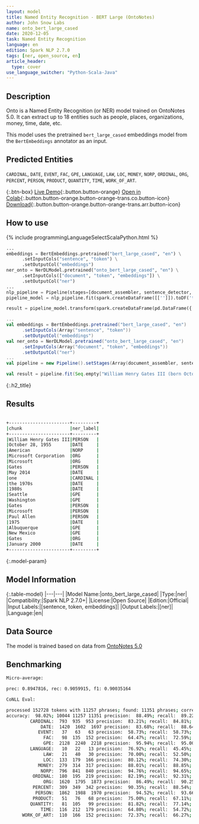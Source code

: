 ```yaml
---
layout: model
title: Named Entity Recognition - BERT Large (OntoNotes)
author: John Snow Labs
name: onto_bert_large_cased
date: 2020-12-05
task: Named Entity Recognition
language: en
edition: Spark NLP 2.7.0
tags: [ner, open_source, en]
article_header:
  type: cover
use_language_switcher: "Python-Scala-Java"
---
```


## Description

Onto is a Named Entity Recognition (or NER) model trained on OntoNotes 5.0. It can extract up to 18 entities such as people, places, organizations, money, time, date, etc.

This model uses the pretrained `bert_large_cased` embeddings model from the `BertEmbeddings` annotator as an input.

## Predicted Entities

`CARDINAL`, `DATE`, `EVENT`, `FAC`, `GPE`, `LANGUAGE`, `LAW`, `LOC`, `MONEY`, `NORP`, `ORDINAL`, `ORG`, `PERCENT`, `PERSON`, `PRODUCT`, `QUANTITY`, `TIME`, `WORK_OF_ART`.

{:.btn-box}
[Live Demo](https://demo.johnsnowlabs.com/public/NER_EN_18){:.button.button-orange}
[Open in Colab](https://colab.research.google.com/github/JohnSnowLabs/spark-nlp-workshop/blob/master/tutorials/streamlit_notebooks/NER_EN.ipynb){:.button.button-orange.button-orange-trans.co.button-icon}
[Download](https://s3.amazonaws.com/auxdata.johnsnowlabs.com/public/models/onto_bert_large_cased_en_2.7.0_2.4_1607198127113.zip){:.button.button-orange.button-orange-trans.arr.button-icon}

## How to use


<div class="tabs-box" markdown="1">
{% include programmingLanguageSelectScalaPython.html %}

```python
...
embeddings = BertEmbeddings.pretrained("bert_large_cased", "en") \
      .setInputCols("sentence", "token") \
      .setOutputCol("embeddings")
ner_onto = NerDLModel.pretrained("onto_bert_large_cased", "en") \
      .setInputCols(["document", "token", "embeddings"]) \
      .setOutputCol("ner")
...        
nlp_pipeline = Pipeline(stages=[document_assembler, sentence_detector, tokenizer, embeddings, ner_onto, ner_converter])
pipeline_model = nlp_pipeline.fit(spark.createDataFrame([['']]).toDF('text'))

result = pipeline_model.transform(spark.createDataFrame(pd.DataFrame({'text': ["""William Henry Gates III (born October 28, 1955) is an American business magnate, software developer, investor, and philanthropist. He is best known as the co-founder of Microsoft Corporation. During his career at Microsoft, Gates held the positions of chairman, chief executive officer (CEO), president and chief software architect, while also being the largest individual shareholder until May 2014. He is one of the best-known entrepreneurs and pioneers of the microcomputer revolution of the 1970s and 1980s. Born and raised in Seattle, Washington, Gates co-founded Microsoft with childhood friend Paul Allen in 1975, in Albuquerque, New Mexico; it went on to become the world's largest personal computer software company. Gates led the company as chairman and CEO until stepping down as CEO in January 2000, but he remained chairman and became chief software architect. During the late 1990s, Gates had been criticized for his business tactics, which have been considered anti-competitive. This opinion has been upheld by numerous court rulings. In June 2006, Gates announced that he would be transitioning to a part-time role at Microsoft and full-time work at the Bill & Melinda Gates Foundation, the private charitable foundation that he and his wife, Melinda Gates, established in 2000. He gradually transferred his duties to Ray Ozzie and Craig Mundie. He stepped down as chairman of Microsoft in February 2014 and assumed a new post as technology adviser to support the newly appointed CEO Satya Nadella."""]})))
```

```scala
...
val embeddings = BertEmbeddings.pretrained("bert_large_cased", "en")
      .setInputCols(Array("sentence", "token"))
      .setOutputCol("embeddings")
val ner_onto = NerDLModel.pretrained("onto_bert_large_cased", "en")
      .setInputCols(Array("document", "token", "embeddings"))
      .setOutputCol("ner")
...
val pipeline = new Pipeline().setStages(Array(document_assembler, sentence_detector, tokenizer, embeddings, ner_onto, ner_converter))

val result = pipeline.fit(Seq.empty["William Henry Gates III (born October 28, 1955) is an American business magnate, software developer, investor, and philanthropist. He is best known as the co-founder of Microsoft Corporation. During his career at Microsoft, Gates held the positions of chairman, chief executive officer (CEO), president and chief software architect, while also being the largest individual shareholder until May 2014. He is one of the best-known entrepreneurs and pioneers of the microcomputer revolution of the 1970s and 1980s. Born and raised in Seattle, Washington, Gates co-founded Microsoft with childhood friend Paul Allen in 1975, in Albuquerque, New Mexico; it went on to become the world's largest personal computer software company. Gates led the company as chairman and CEO until stepping down as CEO in January 2000, but he remained chairman and became chief software architect. During the late 1990s, Gates had been criticized for his business tactics, which have been considered anti-competitive. This opinion has been upheld by numerous court rulings. In June 2006, Gates announced that he would be transitioning to a part-time role at Microsoft and full-time work at the Bill & Melinda Gates Foundation, the private charitable foundation that he and his wife, Melinda Gates, established in 2000. He gradually transferred his duties to Ray Ozzie and Craig Mundie. He stepped down as chairman of Microsoft in February 2014 and assumed a new post as technology adviser to support the newly appointed CEO Satya Nadella."].toDS.toDF("text")).transform(data)
```

</div>

{:.h2_title}
## Results

```bash

+-----------------------+---------+
|chunk                  |ner_label|
+-----------------------+---------+
|William Henry Gates III|PERSON   |
|October 28, 1955       |DATE     |
|American               |NORP     |
|Microsoft Corporation  |ORG      |
|Microsoft              |ORG      |
|Gates                  |PERSON   |
|May 2014               |DATE     |
|one                    |CARDINAL |
|the 1970s              |DATE     |
|1980s                  |DATE     |
|Seattle                |GPE      |
|Washington             |GPE      |
|Gates                  |PERSON   |
|Microsoft              |PERSON   |
|Paul Allen             |PERSON   |
|1975                   |DATE     |
|Albuquerque            |GPE      |
|New Mexico             |GPE      |
|Gates                  |ORG      |
|January 2000           |DATE     |
+-----------------------+---------+

```

{:.model-param}
## Model Information

{:.table-model}
|---|---|
|Model Name:|onto_bert_large_cased|
|Type:|ner|
|Compatibility:|Spark NLP 2.7.0+|
|License:|Open Source|
|Edition:|Official|
|Input Labels:|[sentence, token, embeddings]|
|Output Labels:|[ner]|
|Language:|en|

## Data Source

The model is trained based on data from [OntoNotes 5.0](https://catalog.ldc.upenn.edu/LDC2013T19)

## Benchmarking

```bash
Micro-average:

prec: 0.8947816, rec: 0.9059915, f1: 0.90035164

CoNLL Eval:

processed 152728 tokens with 11257 phrases; found: 11351 phrases; correct: 10044.
accuracy:  98.02%; 10044 11257 11351 precision:  88.49%; recall:  89.22%; FB1:  88.85
         CARDINAL:  793  935  953 precision:  83.21%; recall:  84.81%; FB1:  84.00  953
             DATE:  1420  1602  1697 precision:  83.68%; recall:  88.64%; FB1:  86.09  1697
            EVENT:   37   63   63 precision:  58.73%; recall:  58.73%; FB1:  58.73  63
              FAC:   98  135  152 precision:  64.47%; recall:  72.59%; FB1:  68.29  152
              GPE:  2128  2240  2218 precision:  95.94%; recall:  95.00%; FB1:  95.47  2218
         LANGUAGE:   10   22   13 precision:  76.92%; recall:  45.45%; FB1:  57.14  13
              LAW:   21   40   30 precision:  70.00%; recall:  52.50%; FB1:  60.00  30
              LOC:  133  179  166 precision:  80.12%; recall:  74.30%; FB1:  77.10  166
            MONEY:  279  314  317 precision:  88.01%; recall:  88.85%; FB1:  88.43  317
             NORP:  796  841  840 precision:  94.76%; recall:  94.65%; FB1:  94.71  840
          ORDINAL:  180  195  219 precision:  82.19%; recall:  92.31%; FB1:  86.96  219
              ORG:  1620  1795  1873 precision:  86.49%; recall:  90.25%; FB1:  88.33  1873
          PERCENT:  309  349  342 precision:  90.35%; recall:  88.54%; FB1:  89.44  342
           PERSON:  1862  1988  1970 precision:  94.52%; recall:  93.66%; FB1:  94.09  1970
          PRODUCT:   51   76   68 precision:  75.00%; recall:  67.11%; FB1:  70.83  68
         QUANTITY:   81  105   99 precision:  81.82%; recall:  77.14%; FB1:  79.41  99
             TIME:  116  212  179 precision:  64.80%; recall:  54.72%; FB1:  59.34  179
      WORK_OF_ART:  110  166  152 precision:  72.37%; recall:  66.27%; FB1:  69.18  152

```
